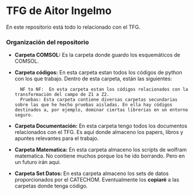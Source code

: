 # TFG de Aitor Ingelmo

En este repositorio está todo lo relacionado con el TFG.

### Organización del repositorio
- **Carpeta COMSOL:** Es la carpeta donde guardo los esquemáticos de COMSOL.

- **Carpeta códigos:** En esta carpeta estan todos los códigos de python con los que trabajo. Dentro de esta carpeta, están las siguientes:

		NF to NF:  En esta carpeta estan los códigos relacionados con la transformación del campo de Z1 a Z2.
		Pruebas: Esta carpeta contiene diversas carpetas secundarias sobre las que he hecho pruebas aisladas. En ella hay códigos destinados a, por ejemplo, dominar ciertas librerias en un entorno seguro.
		 
- **Carpeta Documentación:** En esta carpeta tengo todos los documentos relacionados con el TFG. Es aquí donde almaceno los papers, libros y apuntes relevantes para el trabajo.

- **Carpeta Matematica:** En esta carpeta almaceno los scripts de wolfram matematica. No contiene muchos porque los he ido borrando. Pero en un futuro irán aqui.

- **Carpeta Set Datos:** En esta carpeta almaceno los sets de datos proporcionados por el CATECHOM. Eventualmente los **copiaré** a las carpetas donde tenga código.